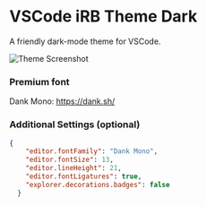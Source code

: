 # VSCode iRB Theme Dark
A friendly dark-mode theme for VSCode.

![Theme Screenshot](https://user-images.githubusercontent.com/25379378/67626454-7ea5e300-f800-11e9-81ea-55c9c3aa33a4.png)

### Premium font
Dank Mono: https://dank.sh/

### Additional Settings (optional)

```json
{
	"editor.fontFamily": "Dank Mono",
	"editor.fontSize": 13,
	"editor.lineHeight": 21,
	"editor.fontLigatures": true,
	"explorer.decorations.badges": false
  }
